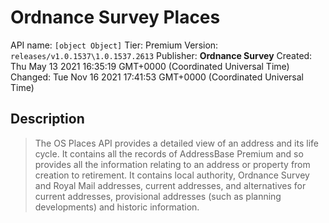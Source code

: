 # Ordnance Survey Places
API name: `[object Object]`
Tier: Premium
Version: `releases/v1.0.1537\1.0.1537.2613`
Publisher: **Ordnance Survey**
Created: Thu May 13 2021 16:35:19 GMT+0000 (Coordinated Universal Time)
Changed: Tue Nov 16 2021 17:41:53 GMT+0000 (Coordinated Universal Time)

## Description
> The OS Places API provides a detailed view of an address and its life cycle. It contains all the records of AddressBase Premium and so provides all the information relating to an address or property from creation to retirement. It contains local authority, Ordnance Survey and Royal Mail addresses, current addresses, and alternatives for current addresses, provisional addresses (such as planning developments) and historic information.
